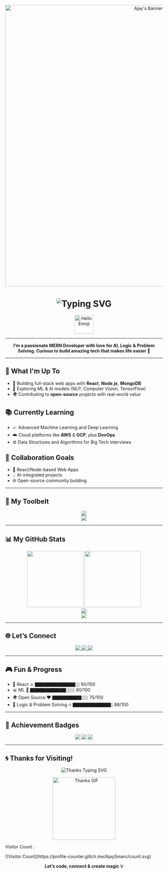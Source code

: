 <!-- Futuristic GitHub Profile README -->

<!-- Profile Banner -->
<p align="center">
  <img src="https://user-images.githubusercontent.com/74038190/225813708-98b745f2-7d22-48cf-9150-083f1b00d6c9.gif" width="900" alt="Ajay's Banner"/>
</p>

<!-- Typing Animation Header -->
<h1 align="center">
  <img src="https://readme-typing-svg.herokuapp.com?font=Fira+Code&size=32&pause=1000&center=true&vCenter=true&multiline=true&width=750&height=120&lines=Hi+%F0%9F%91%8B%2C+I'm+Ajay+Mudettula!;MERN+Dev+%7C+AI+Explorer+%7C+Problem+Solver;Welcome+to+my+Interactive+GitHub+Universe+%F0%9F%9A%80" alt="Typing SVG" />
</h1>

<!-- Hello Emoji -->
<p align="center">
  <img src="https://emoji.slack-edge.com/T02MH9W7K/hello/1f5c35c87c.gif" width="60" alt="Hello Emoji"/>
</p>

---

<!-- About Section -->
<p align="center">
  <b>I’m a passionate MERN Developer with love for AI, Logic & Problem Solving. Curious to build amazing tech that makes life easier 🚀</b>
</p>

---

## 🎯 What I'm Up To
- 🔧 Building full-stack web apps with **React**, **Node.js**, **MongoDB**
- 🤖 Exploring ML & AI models (NLP, Computer Vision, TensorFlow)
- 🌍 Contributing to **open-source** projects with real-world value

## 📚 Currently Learning
- 📈 Advanced Machine Learning and Deep Learning
- ☁️ Cloud platforms like **AWS** & **GCP**, plus **DevOps**
- ⚙️ Data Structures and Algorithms for Big Tech interviews

## 🤝 Collaboration Goals
- 🤝 React/Node-based Web Apps
- 💡 AI-integrated projects
- 🌐 Open-source community building

---

## 🧠 My Toolbelt
<p align="center">
  <img src="https://skillicons.dev/icons?i=html,css,js,ts,react,nodejs,express,mongodb,python,java,c,kotlin,tailwind,bootstrap,figma,canva,sqlite,mysql,aws,gcp,git,github" /><br/>
  <img src="https://skillicons.dev/icons?i=opencv,tensorflow,numpy,pandas,matplotlib,scikit-learn" />
</p>

---

## 📊 My GitHub Stats
<div align="center">
  <img height="180em" src="https://github-readme-stats.vercel.app/api?username=AjaySmarc&theme=tokyonight&show_icons=true&hide_border=true"/>
  <img height="180em" src="https://github-readme-stats.vercel.app/api/top-langs/?username=AjaySmarc&layout=compact&theme=tokyonight&hide_border=true"/>
</div>

<div align="center">
  <img src="https://github-readme-streak-stats.herokuapp.com/?user=AjaySmarc&theme=tokyonight&hide_border=true" />
</div>

<div align="center">
  <img src="https://github-profile-summary-cards.vercel.app/api/cards/profile-details?username=AjaySmarc&theme=github_dark" />
</div>

---

## 🌐 Let’s Connect
<p align="center">
  <a href="https://instagram.com/ajay_mudettula" target="_blank">
    <img src="https://img.shields.io/badge/Instagram-E4405F?style=for-the-badge&logo=instagram&logoColor=white" />
  </a>
  <a href="https://linkedin.com/in/ajay-mudettula" target="_blank">
    <img src="https://img.shields.io/badge/LinkedIn-0077B5?style=for-the-badge&logo=linkedin&logoColor=white" />
  </a>
  <a href="mailto:majayyadav1357@gmail.com">
    <img src="https://img.shields.io/badge/Gmail-D14836?style=for-the-badge&logo=gmail&logoColor=white" />
  </a>
</p>

---

## 🎮 Fun & Progress
- 🧠 React ⚔️ `██████████████████░░` 90/100
- 📊 ML 🧠 `████████████████░░░░` 80/100
- 🌍 Open Source ❤️ `█████████████░░░` 75/100
- 🧩 Logic & Problem Solving 🔥 `█████████████████░` 88/100

---

## 🎉 Achievement Badges
<p align="center">
  <img src="https://img.shields.io/badge/OpenSource-Contributor-blue?style=flat-square&logo=github" />
  <img src="https://img.shields.io/badge/Hackathons-Winner-green?style=flat-square&logo=hackclub" />
  <img src="https://img.shields.io/badge/MERN-Stack-black?style=flat-square&logo=javascript" />
</p>

---

## 🌀 Thanks for Visiting!
<p align="center">
  <img src="https://readme-typing-svg.herokuapp.com?font=Orbitron&weight=700&size=25&pause=1000&color=00FF00&center=true&vCenter=true&width=435&lines=Thanks+for+scrolling+down+here!;Feel+free+to+drop+a+star+%E2%AD%90;Stay+awesome%2C+fellow+dev+%F0%9F%91%BB" alt="Thanks Typing SVG" />
</p>

<p align="center">
  <img src="https://media.giphy.com/media/qgQUggAC3Pfv687qPC/giphy.gif" width="200" alt="Thanks GIF"/>
</p>

<p> Visitor Count : </p> ![Visitor Count](https://profile-counter.glitch.me/AjaySmarc/count.svg)


<p align="center">
  <b>Let’s code, connect & create magic 💡</b>
</p>

<!-- End -->
